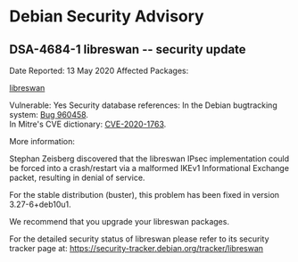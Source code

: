 
Debian Security Advisory
========================


DSA-4684-1 libreswan -- security update
---------------------------------------



Date Reported:
13 May 2020
Affected Packages:

[libreswan](https://packages.debian.org/src:libreswan)

Vulnerable:
Yes
Security database references:
In the Debian bugtracking system: [Bug 960458](https://bugs.debian.org/cgi-bin/bugreport.cgi?bug=960458).  
In Mitre's CVE dictionary: [CVE-2020-1763](https://security-tracker.debian.org/tracker/CVE-2020-1763).  

More information:

Stephan Zeisberg discovered that the libreswan IPsec implementation
could be forced into a crash/restart via a malformed IKEv1 Informational
Exchange packet, resulting in denial of service.


For the stable distribution (buster), this problem has been fixed in
version 3.27-6+deb10u1.


We recommend that you upgrade your libreswan packages.


For the detailed security status of libreswan please refer to its
security tracker page at:
<https://security-tracker.debian.org/tracker/libreswan>






